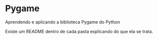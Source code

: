 # Pygame
Aprendendo e aplicando a biblioteca Pygame do Python

Existe um README dentro de cada pasta explicando do que ela se trata. 
